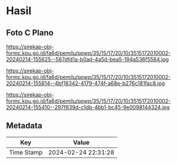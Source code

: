 # Hasil

## Foto C Plano

https://sirekap-obj-formc.kpu.go.id/fa6d/pemilu/ppwp/35/15/17/20/10/3515172010002-20240214-155625--587dfd1a-b0ad-4a5d-bea5-194a536f5584.jpg

https://sirekap-obj-formc.kpu.go.id/fa6d/pemilu/ppwp/35/15/17/20/10/3515172010002-20240214-155814--4bf18342-4179-474f-a68e-b276c181fac8.jpg

https://sirekap-obj-formc.kpu.go.id/fa6d/pemilu/ppwp/35/15/17/20/10/3515172010002-20240214-155410--297f839d-c1db-4bb1-bc45-9e0098144324.jpg


## Metadata

| Key        | Value               |
| ---------- | ------------------- |
| Time Stamp | 2024-02-24 22:31:28 |



